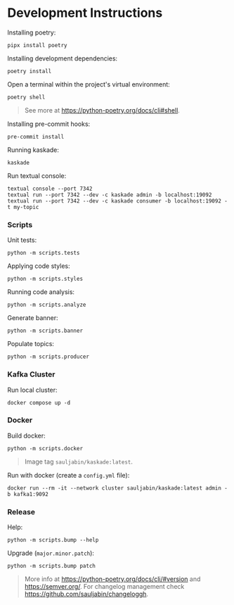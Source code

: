 # Development Instructions

Installing poetry:

```shell
pipx install poetry
```

Installing development dependencies:

```shell
poetry install
```

Open a terminal within the project's virtual environment:

```shell
poetry shell
```

> See more at https://python-poetry.org/docs/cli#shell.

Installing pre-commit hooks:

```shell
pre-commit install
```

Running kaskade:

```shell
kaskade
```

Run textual console:

```shell
textual console --port 7342
textual run --port 7342 --dev -c kaskade admin -b localhost:19092
textual run --port 7342 --dev -c kaskade consumer -b localhost:19092 -t my-topic
```

### Scripts

Unit tests:

```shell
python -m scripts.tests
```

Applying code styles:

```shell
python -m scripts.styles
```

Running code analysis:

```shell
python -m scripts.analyze
```

Generate banner:

```shell
python -m scripts.banner
```

Populate topics:

```shell
python -m scripts.producer
```

### Kafka Cluster

Run local cluster:

```shell
docker compose up -d
```

### Docker

Build docker:

```shell
python -m scripts.docker
```

> Image tag `sauljabin/kaskade:latest`.

Run with docker (create a `config.yml` file):

```shell
docker run --rm -it --network cluster sauljabin/kaskade:latest admin -b kafka1:9092
```

### Release

Help:

```shell
python -m scripts.bump --help
```

Upgrade (`major.minor.patch`):

```shell
python -m scripts.bump patch
```

> More info at https://python-poetry.org/docs/cli/#version and https://semver.org/.
> For changelog management check https://github.com/sauljabin/changeloggh.